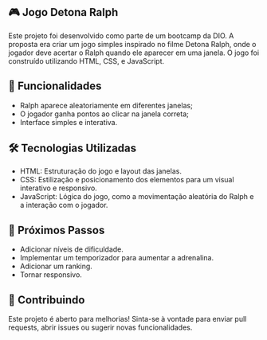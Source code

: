 

## 🎮 Jogo Detona Ralph

Este projeto foi desenvolvido como parte de um bootcamp da DIO. A proposta era criar um jogo simples inspirado no filme Detona Ralph, onde o jogador deve acertar o Ralph quando ele aparecer em uma janela. O jogo foi construído utilizando HTML, CSS, e JavaScript.






## 🎯 Funcionalidades

- Ralph aparece aleatoriamente em diferentes janelas;
- O jogador ganha pontos ao clicar na janela correta;
- Interface simples e interativa.



## 🛠 Tecnologias Utilizadas

- HTML: Estruturação do jogo e layout das janelas.
- CSS: Estilização e posicionamento dos elementos para um visual interativo e responsivo.
- JavaScript: Lógica do jogo, como a movimentação aleatória do Ralph e a interação com o jogador.


## 🔮 Próximos Passos
- Adicionar níveis de dificuldade.
- Implementar um temporizador para aumentar a adrenalina.
- Adicionar um ranking.
- Tornar responsivo.
## 🤝 Contribuindo
Este projeto é aberto para melhorias! Sinta-se à vontade para enviar pull requests, abrir issues ou sugerir novas funcionalidades.


